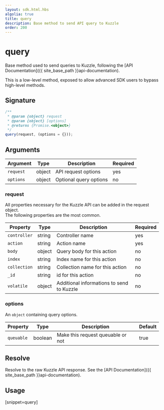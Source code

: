 ```yaml
---
layout: sdk.html.hbs
algolia: true
title: query
description: Base method to send API query to Kuzzle
order: 200
---
```


# query

Base method used to send queries to Kuzzle, following the [API Documentation]({{ site_base_path }}api-documentation).

<div class="alert alert-warning">
This is a low-level method, exposed to allow advanced SDK users to bypass high-level methods.
</div>

## Signature

```javascript
/**
 * @param {object} request
 * @param {object} [options]
 * @returns {Promise.<object>}
 */
query(request, (options = {}));
```

## Arguments

| Argument  | Type   | Description            | Required |
| --------- | ------ | ---------------------- | -------- |
| `request` | object | API request options    | yes      |
| `options` | object | Optional query options | no       |

### **request**

All properties necessary for the Kuzzle API can be added in the request object.  
The following properties are the most common.

| Property     | Type   | Description                               | Required |
| ------------ | ------ | ----------------------------------------- | -------- |
| `controller` | string | Controller name                           | yes      |
| `action`     | string | Action name                               | yes      |
| `body`       | object | Query body for this action                | no       |
| `index`      | string | Index name for this action                | no       |
| `collection` | string | Collection name for this action           | no       |
| `_id`        | string | id for this action                        | no       |
| `volatile`   | object | Additional informations to send to Kuzzle | no       |

### **options**

An `object` containing query options.

| Property   | Type    | Description                       | Default |
| ---------- | ------- | --------------------------------- | ------- |
| `queuable` | boolean | Make this request queuable or not | true    |

## Resolve

Resolve to the raw Kuzzle API response. See the [API Documentation]({{ site_base_path }}api-documentation).

## Usage

[snippet=query]
